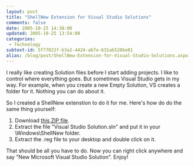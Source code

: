 ```yaml
---
layout: post
title: "ShellNew Extension for Visual Studio Solutions"
comments: false
date: 2005-10-25 14:38:00
updated: 2005-10-25 13:54:00
categories:
 - Technology
subtext-id: 5f77022f-b3a2-4424-a67e-631ab5286e01
alias: /blog/post/ShellNew-Extension-for-Visual-Studio-Solutions.aspx
---
```



I really like creating Solution files before I start adding projects. I like to control where everything goes. But sometimes Visual Studio gets in my way. For example, when you create a new Empty Solution, VS creates a folder for it. Nothing you can do about it.

So I created a ShellNew extenstion to do it for me. Here's how do do the same thing yourself:

  1. Download [this ZIP file](http://www.peterprovost.org/Files/SolutionShellNew.zip).
  2. Extract the file "Visual Studio Solution.sln" and put it in your \Windows\ShellNew folder.
  3. Extract the .reg file to your desktop and double click on it.

That should be all you have to do. Now you can right click anywhere and say "New Microsoft Visual Studio Solution". Enjoy!
